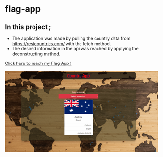 # flag-app

## In this project ;
* The application was made by pulling the country data from https://restcountries.com/ with the fetch method.
* The desired information in the api was reached by applying the deconstructing method.

[Click here to reach my Flag App !](https://bedirhanerguven10.github.io/flag-app/)<br><br>
![](https://github.com/bedirhanerguven10/flag-app/blob/master/country-min.gif)
